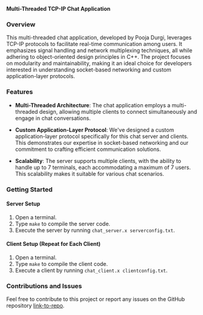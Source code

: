 **Multi-Threaded TCP-IP Chat Application**

### Overview

This multi-threaded chat application, developed by Pooja Durgi, leverages TCP-IP protocols to facilitate real-time communication among users. It emphasizes signal handling and network multiplexing techniques, all while adhering to object-oriented design principles in C++. The project focuses on modularity and maintainability, making it an ideal choice for developers interested in understanding socket-based networking and custom application-layer protocols.

### Features

- **Multi-Threaded Architecture**: The chat application employs a multi-threaded design, allowing multiple clients to connect simultaneously and engage in chat conversations.

- **Custom Application-Layer Protocol**: We've designed a custom application-layer protocol specifically for this chat server and clients. This demonstrates our expertise in socket-based networking and our commitment to crafting efficient communication solutions.

- **Scalability**: The server supports multiple clients, with the ability to handle up to 7 terminals, each accommodating a maximum of 7 users. This scalability makes it suitable for various chat scenarios.

### Getting Started

#### Server Setup

1. Open a terminal.
2. Type `make` to compile the server code.
3. Execute the server by running `chat_server.x serverconfig.txt`.

#### Client Setup (Repeat for Each Client)

1. Open a terminal.
2. Type `make` to compile the client code.
3. Execute a client by running `chat_client.x clientconfig.txt`.

### Contributions and Issues

Feel free to contribute to this project or report any issues on the GitHub repository [link-to-repo]().
